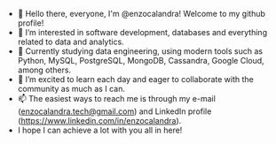 - 👋 Hello there, everyone, I'm @enzocalandra! Welcome to my github profile!
- 👀 I’m interested in software development, databases and everything related to data and analytics.
- 🌱 Currently studying data engineering, using modern tools such as Python, MySQL, PostgreSQL, MongoDB, Cassandra, Google Cloud, among others.
- 💞️ I’m excited to learn each day and eager to collaborate with the community as much as I can.
- 📫 The easiest ways to reach me is through my e-mail (enzocalandra.tech@gmail.com) and LinkedIn profile (https://www.linkedin.com/in/enzocalandra).
- I hope I can achieve a lot with you all in here!

<!---
enzocalandra/enzocalandra is a ✨ special ✨ repository because its `README.md` (this file) appears on your GitHub profile.
You can click the Preview link to take a look at your changes.
--->

